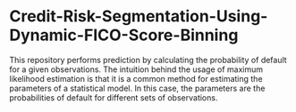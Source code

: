 # Credit-Risk-Segmentation-Using-Dynamic-FICO-Score-Binning
This repository performs prediction by calculating the probability of default for a given observations. The intuition behind the usage of maximum likelihood estimation is that it is a common method for estimating the parameters of a statistical model. In this case, the parameters are the probabilities of default for different sets of observations. 
